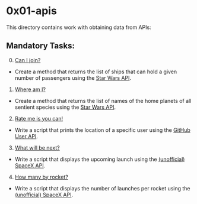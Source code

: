 # 0x01-apis
This directory contains work with obtaining data from APIs:

## Mandatory Tasks:
0. [Can I join?](/pipeline/0x01-apis/0-passengers.py)
* Create a method that returns the list of ships that can hold a given number of passengers using the [Star Wars API](https://swapi-api.hbtn.io/).
1. [Where am I?](/pipeline/0x01-apis/1-sentience.py)
* Create a method that returns the list of names of the home planets of all sentient species using the [Star Wars API](https://swapi-api.hbtn.io/).
2. [Rate me is you can!](/pipeline/0x01-apis/2-user_location.py)
* Write a script that prints the location of a specific user using the [GitHub User API](https://docs.github.com/en/rest/reference/users).
3. [What will be next?](/pipeline/0x01-apis/3-upcoming.py)
* Write a script that displays the upcoming launch using the [(unofficial) SpaceX API](https://github.com/r-spacex/SpaceX-API/blob/master/README.md).
4. [How many by rocket?](/pipeline/0x01-apis/4-rocket_frequency.py)
* Write a script that displays the number of launches per rocket using the [(unofficial) SpaceX API](https://github.com/r-spacex/SpaceX-API/blob/master/README.md).

